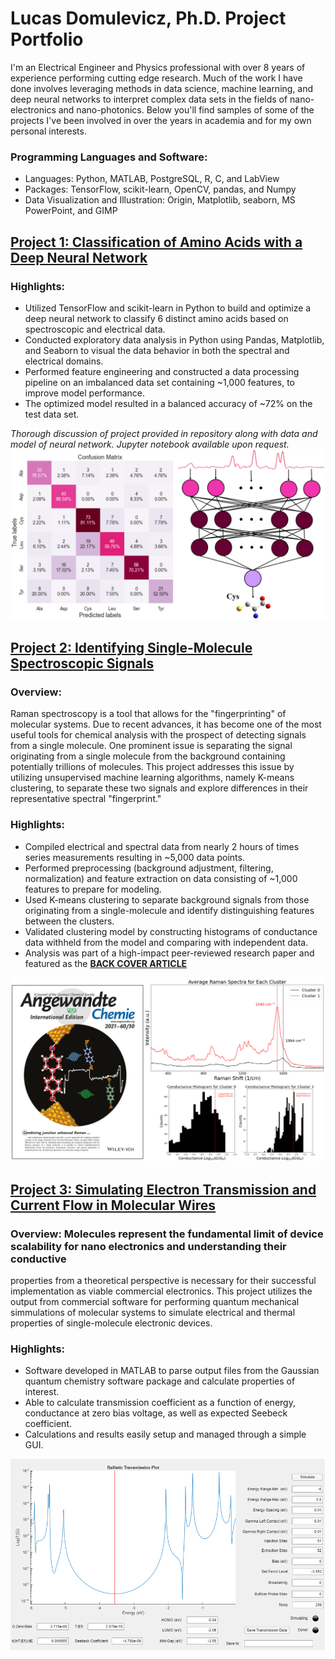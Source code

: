 # Lucas Domulevicz, Ph.D. Project Portfolio
I'm an Electrical Engineer and Physics professional with over 8 years of experience performing cutting edge research. Much of the work 
I have done involves leveraging methods in data science, machine learning, and deep neural networks to interpret complex data sets in the
fields of nano-electronics and nano-photonics. Below you'll find samples of some of the projects I've been involved in over the years 
in academia and for my own personal interests.

### Programming Languages and Software:
* Languages: Python, MATLAB, PostgreSQL, R, C, and LabView
* Packages: TensorFlow, scikit-learn, OpenCV, pandas, and Numpy
* Data Visualization and Illustration: Origin, Matplotlib, seaborn, MS PowerPoint, and GIMP

## [Project 1: Classification of Amino Acids with a Deep Neural Network](https://github.com/lkdomule137/neural_network_classification_of_amino_acids)
### Highlights:
* Utilized TensorFlow and scikit-learn in Python to build and optimize a deep neural network to classify 6 distinct amino acids based on 
spectroscopic and electrical data.
* Conducted exploratory data analysis in Python using Pandas, Matplotlib, and Seaborn to visual the data behavior in both the spectral 
and electrical domains.
* Performed feature engineering and constructed a data processing pipeline on an imbalanced data set containing ~1,000 features, to 
improve model performance.
* The optimized model resulted in a balanced accuracy of ~72% on the test data set.

*Thorough discussion of project provided in repository along with data and model of neural network. Jupyter notebook available upon request.*
![](/Images/neural_network_classification_of_amino_acids.PNG)


## [Project 2: Identifying Single-Molecule Spectroscopic Signals](https://github.com/lkdomule137/kmeans_clustering_of_spectroscopic_data)
### Overview: 
Raman spectroscopy is a tool that allows for the "fingerprinting" of molecular systems. Due to recent advances, it has become
one of the most useful tools for chemical analysis with the prospect of detecting signals from a single molecule. One prominent issue is
separating the signal originating from a single molecule from the background containing potentially trillions of molecules. This project
addresses this issue by utilizing unsupervised machine learning algorithms, namely K-means clustering, to separate these two signals and
explore differences in their representative spectral "fingerprint."  

### Highlights:
* Compiled electrical and spectral data from nearly 2 hours of times series measurements resulting in ~5,000 data points.
* Performed preprocessing (background adjustment, filtering, normalization) and feature extraction on data consisting of ~1,000 
features to prepare for modeling.
* Used K-means clustering to separate background signals from those originating from a single-molecule and identify distinguishing 
features between the clusters.
* Validated clustering model by constructing histograms of conductance data withheld from the model and comparing with 
independent data.
* Analysis was part of a high-impact peer-reviewed research paper and featured as the [**BACK COVER ARTICLE**](https://onlinelibrary.wiley.com/doi/10.1002/anie.202106779)

![](/Images/kmeans_project_overview_image.PNG)


## [Project 3: Simulating Electron Transmission and Current Flow in Molecular Wires](https://github.com/lkdomule137/molecular_wire_transmission_simulator)
### Overview: Molecules represent the fundamental limit of device scalability for nano electronics and understanding their conductive
properties from a theoretical perspective is necessary for their successful implementation as viable commercial electronics. This project
utilizes the output from commercial software for performing quantum mechanical simmulations of molecular systems to simulate electrical and thermal
properties of single-molecule electronic devices.

### Highlights:
* Software developed in MATLAB to parse output files from the Gaussian quantum chemistry software package and calculate properties of interest.
* Able to calculate transmission coefficient as a function of energy, conductance at zero bias voltage, as well as expected Seebeck coefficient.
* Calculations and results easily setup and managed through a simple GUI.

![](/Images/charge_transport_software_gui.PNG)

